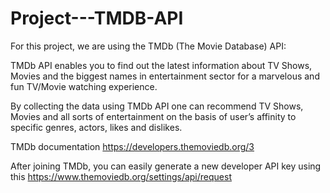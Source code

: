 # Project---TMDB-API

For this project, we are using the TMDb (The Movie Database) API:

TMDb API enables you to find out the latest information about TV Shows, Movies and the biggest names in entertainment sector for a marvelous and fun TV/Movie watching experience.

By collecting the data using TMDb API one can recommend TV Shows, Movies and all sorts of entertainment on the basis of user’s affinity to specific genres, actors, likes and dislikes.

TMDb documentation https://developers.themoviedb.org/3

After joining TMDb, you can easily generate a new developer API key using this https://www.themoviedb.org/settings/api/request
